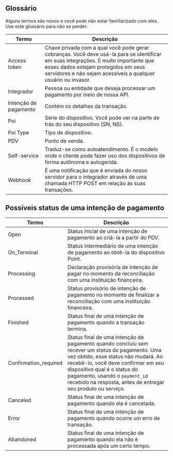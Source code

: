 ## Glossário

Alguns termos são novos e você pode não estar familiarizado com eles. Use este glossário para não se perder:

| Termo | Descrição |
| --- | --- |
| Access token | Chave privada com a qual você pode gerar cobranças. Você deve usá-la para se identificar em suas integrações. É muito importante que esses dados estejam protegidos em seus servidores e não sejam acessíveis a qualquer usuário ou invasor. |
| Integrador | Pessoa ou entidade que deseja processar um pagamento por meio de nossa API.|
| Intenção de pagamento | Contém os detalhes da transação.|
| Poi | Série do dispositivo. Você pode ver na parte de trás do seu dispositivo (SN, NS). |
| Poi Type | Tipo de dispositivo. |
| PDV | Ponto de venda.|
| Self-service | Traduz-se como autoatendimento. É o modelo onde o cliente pode fazer uso dos dispositivos de forma autônoma e autogerida. |
| Webhook | É uma notificação que é enviada do nosso servidor para o integrador através de uma chamada HTTP POST em relação às suas transações. |

## Possíveis status de uma intenção de pagamento

| Termo | Descrição |
| --- | --- |
| Open | Status inicial de uma intenção de pagamento ao criá-la a partir do PDV. |
| On_Terminal | Status intermediário de uma intenção de pagamento ao obtê-la do dispositivo Point. |
| Processing | Declaração provisória de intenção de pagar no momento da reconciliação com uma instituição financeira. |
| Processed | Status provisório de intenção de pagamento no momento de finalizar a reconciliação com uma instituição financeira. |
| Finished | Status final de uma intenção de pagamento quando a transação termina. |
| Confirmation_required | Status final de uma intenção de pagamento quando concluiu sem recever um status do pagamento. Uma vez obtido, esse status não mudará. Ao recebê-lo, você deve confirmar em seu dispositivo qual é o status do pagamento, usando o `payment_id` recebido na resposta, antes de entregar seu produto ou serviço. |
| Canceled | Status final de uma intenção de pagamento quando ela é cancelada. |
| Error | Status final de uma intenção de pagamento quando ocorre um erro de transação. |
| Abandoned | Status final de uma intenção de pagamento quando ela não é processada após um certo tempo. |
